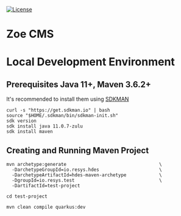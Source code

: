 [![License](https://img.shields.io/badge/License-Apache%202.0-green.svg)](https://opensource.org/licenses/Apache-2.0)

# Zoe CMS


# Local Development Environment

## Prerequisites Java 11+, Maven 3.6.2+
It's recommended to install them using [SDKMAN](https://sdkman.io/install)
```
curl -s "https://get.sdkman.io" | bash
source "$HOME/.sdkman/bin/sdkman-init.sh"
sdk version
sdk install java 11.0.7-zulu
sdk install maven
```

## Creating and Running Maven Project
```
mvn archetype:generate                                  \
  -DarchetypeGroupId=io.resys.hdes                      \
  -DarchetypeArtifactId=hdes-maven-archetype            \
  -DgroupId=io.resys.test                               \
  -DartifactId=test-project

cd test-project

mvn clean compile quarkus:dev

```

